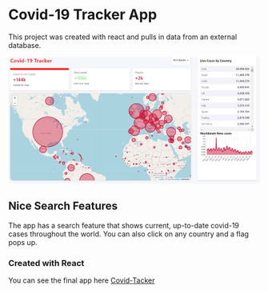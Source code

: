 # Covid-19 Tracker App

This project was created with react and pulls in data from an external database.

![Screenshot](covid-tracker.jpg)

## Nice Search Features

The app has a search feature that shows current, up-to-date covid-19 cases throughout the world.
You can also click on any country and a flag pops up.

### Created with React

You can see the final app here <a href="https://covid-19-tracker-591e5.web.app/" target="_blank">Covid-Tacker</a>

